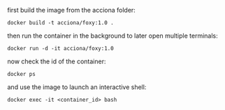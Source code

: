 first build the image from the acciona folder:
```
docker build -t acciona/foxy:1.0 .
```
then run the container in the background to later open multiple terminals:
```
docker run -d -it acciona/foxy:1.0
```
now check the id of the container:
```
docker ps
```
and use the image to launch an interactive shell:
```
docker exec -it <container_id> bash
```
